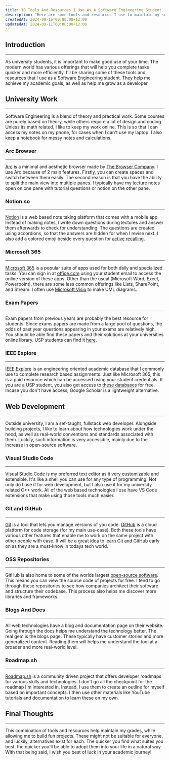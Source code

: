 ```yaml
---
title: 10 Tools And Resources I Use As A Software Engineering Student.
description: "Here are some tools and resources I use to maintain my software engineering grades and grow as a developer."
createdAt: 2024-09-16T00:00:00+12:00
updatedAt: 2024-09-11T00:00:00+12:00
---
```


## Introduction

---

As university students, it is important to make good use of your time. The modern world has various offerings that will help you complete tasks quicker and more efficiently. I'll be sharing some of these tools and resources that I use as a Software Engineering student. They help me achieve my academic goals, as well as help me grow as a developer.

## University Work

---

Software Engineering is a blend of theory and practical work. Some courses are purely based on theory, while others require a lot of design and coding. Unless its math related, I like to keep my work online. This is so that I can access my notes on my phone, for cases when I can't use my laptop. I also keep a notebook for messy notes and calculations.

### Arc Browser

---

[Arc](https://arc.net) is a minimal and aesthetic browser made by [The Browser Company](https://thebrowser.company). I use Arc because of 2 main features. Firstly, you can create spaces and switch between them easily. The second reason is that you have the ability to split the main view into multiple panes. I typically have my lecture notes open on one pane with tutorial questions or notion on the other pane.

### Notion.so

---

[Notion](https://www.notion.so/product) is a web based note taking platform that comes with a mobile app. Instead of making notes, I write down questions during lectures and answer them afterwards to check for understanding. The questions are created using accordions, so that the answers are hidden for when I revise next. I also add a colored emoji beside every question for [active recalling](https://upchieve.org/blog/active-recall-studying-methods).

### Microsoft 365

---

[Microsoft 365](https://www.microsoft365.com) is a popular suite of apps used for both daily and specialized tasks. You can sign in at [office.com](https://office.com) using your student email to access the online version of these apps. Other than the usual (Microsoft Word, Excel, Powerpoint), there are some less common offerings like Lists, SharePoint, and Stream. I often use [Microsoft Visio](https://www.microsoft.com/en-us/microsoft-365/visio/flowchart-software) to make UML diagrams.

### Exam Papers

---

Exam papers from previous years are probably the best resource for students. Since exams papers are made from a large pool of questions, the odds of past year questions appearing in your exams are relatively high. You should be able find these papers and their solutions at your universities online library. USP students can find it [here](https://drive.google.com/drive/folders/0B_1CX9ob0Ab3M21kTzlibF9sck0).

### IEEE Explore

---

[IEEE Explore](https://ieeexplore.ieee.org/Xplore/home.jsp) is an engineering oriented academic database that I commonly use to complete research based assignments. Just like Microsoft 365, this is a paid resource which can be accessed using your student credentials. If you are a USP student, you also get access to [these databases](https://usp.ac.fj.libguides.com/az.php) for free. Incase you don't have access, Google Scholar is a lightweight alternative.

## Web Development

---

Outside university, I am a sef-taught, fullstack web developer. Alongside building projects, I like to learn about how technologies work under the hood, as well as real-world conventions and standards associated with them. Luckily, such information is very accessible, mainly due to the increase in open-source software.

### Visual Studio Code

---

[Visual Studio Code](https://code.visualstudio.com) is my preferred text editor as it very customizable and extensible. It's like a shell you can use for any type of programming. Not only do I use if for web development, but I also use it for my university related C++ work. All of the web based technologies I use have VS Code extensions that make using those tools much easier.

### Git and GitHub

---

[Git](https://git-scm.com) is a tool that lets you manage versions of you code. [GitHub](https://github.com/home) is a cloud platform for code storage (for my main use-case). Both these tools have various other features that enable me to work on the same project with other people with ease. It will be a great idea to [learn Git and GitHub](https://cs000.dev) early on as they are a must-know in todays tech world.

### OSS Repositories

---

GitHub is also home to some of the worlds largest [open-source software](https://www.ibm.com/topics/open-source). This means you can view the source code of projects for free. I tend to go through these repositories to see how companies architect their software and structure their codebase. This process also helps me discover more libraries and frameworks.

### Blogs And Docs

---

All web technologies have a blog and documentation page on their website. Going through the docs helps me understand the technology better. The real gem is the blogs page. These typically have customer stories and more generalized content. Reading them will helps me understand the tool at a broader and more real-world level.

### Roadmap.sh

---

[Roadmap.sh](https://roadmap.sh) is a community driven project that offers developer roadmaps for various skills and technologies. I don't go all the checkpoint for the roadmap I'm interested in. Instead, I use them to create an outline for myself based on important concepts. I then use other materials like YouTube tutorials and documentation to learn these on my own.

## Final Thoughts

---

This combination of tools and resources help maintain my grades, while allowing me to build fun projects. These might not be suitable for everyone, and luckily, alternatives exist for each. The quicker you find what suites you best, the quicker you'll be able to adopt them into your life in a natural way. With that being said, I wish you best of luck in your academic journey!

